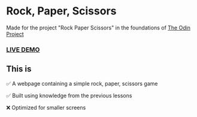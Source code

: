# Rock, Paper, Scissors

Made for the project "Rock Paper Scissors" in the foundations of [The Odin Project](www.theodinproject.com)

### [LIVE DEMO](https://alexander-eriksson-dev.github.io/rock-paper-scissors/)

## This is

✅ A webpage containing a simple rock, paper, scissors game

✅ Built using knowledge from the previous lessons

❌ Optimized for smaller screens
